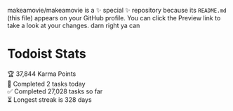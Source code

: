 makeamovie/makeamovie is a ✨ special ✨ repository because its `README.md` (this file) appears on your GitHub profile.
You can click the Preview link to take a look at your changes. darn right ya can

# Todoist Stats

<!-- TODO-IST:START -->
🏆  37,844 Karma Points           
🌸  Completed 2 tasks today           
✅  Completed 27,028 tasks so far           
⏳  Longest streak is 328 days
<!-- TODO-IST:END -->